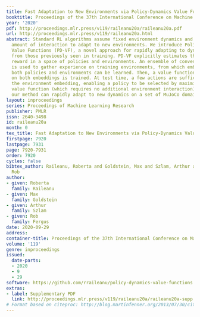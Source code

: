 ```yaml
---
title: Fast Adaptation to New Environments via Policy-Dynamics Value Functions
booktitle: Proceedings of the 37th International Conference on Machine Learning
year: '2020'
pdf: http://proceedings.mlr.press/v119/raileanu20a/raileanu20a.pdf
url: http://proceedings.mlr.press/v119/raileanu20a.html
abstract: Standard RL algorithms assume fixed environment dynamics and require a significant
  amount of interaction to adapt to new environments. We introduce Policy-Dynamics
  Value Functions (PD-VF), a novel approach for rapidly adapting to dynamics different
  from those previously seen in training. PD-VF explicitly estimates the cumulative
  reward in a space of policies and environments. An ensemble of conventional RL policies
  is used to gather experience on training environments, from which embeddings of
  both policies and environments can be learned. Then, a value function conditioned
  on both embeddings is trained. At test time, a few actions are sufficient to infer
  the environment embedding, enabling a policy to be selected by maximizing the learned
  value function (which requires no additional environment interaction). We show that
  our method can rapidly adapt to new dynamics on a set of MuJoCo domains.
layout: inproceedings
series: Proceedings of Machine Learning Research
publisher: PMLR
issn: 2640-3498
id: raileanu20a
month: 0
tex_title: Fast Adaptation to New Environments via Policy-Dynamics Value Functions
firstpage: 7920
lastpage: 7931
page: 7920-7931
order: 7920
cycles: false
bibtex_author: Raileanu, Roberta and Goldstein, Max and Szlam, Arthur and Fergus,
  Rob
author:
- given: Roberta
  family: Raileanu
- given: Max
  family: Goldstein
- given: Arthur
  family: Szlam
- given: Rob
  family: Fergus
date: 2020-09-29
address: 
container-title: Proceedings of the 37th International Conference on Machine Learning
volume: '119'
genre: inproceedings
issued:
  date-parts:
  - 2020
  - 9
  - 29
software: https://github.com/rraileanu/policy-dynamics-value-functions
extras:
- label: Supplementary PDF
  link: http://proceedings.mlr.press/v119/raileanu20a/raileanu20a-supp.pdf
# Format based on citeproc: http://blog.martinfenner.org/2013/07/30/citeproc-yaml-for-bibliographies/
---
```

